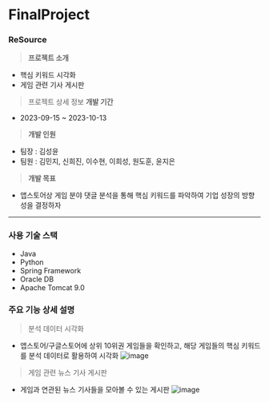 # FinalProject
### ReSource

> **프로젝트 소개**
- 핵심 키워드 시각화
- 게임 관련 기사 게시판

> 프로젝트 상세 정보
> **개발 기간**
- 2023-09-15 ~ 2023-10-13

> **개발 인원**
- 팀장 : 김성윤
- 팀원 : 김민지, 신희진, 이수현, 이희성, 원도훈, 윤지은

> **개발 목표**
- 앱스토어상 게임 분야 댓글 분석을 통해 핵심 키워드를 파악하여 기업 성장의 방향성을 결정하자

<hr>

### 사용 기술 스택
- Java
- Python
- Spring Framework
- Oracle DB
- Apache Tomcat 9.0

### 주요 기능 상세 설명
> 분석 데이터 시각화
- 앱스토어/구글스토어에 상위 10위권 게임들을 확인하고, 해당 게임들의 핵심 키워드를 분석 데이터로 활용하여 시각화
![image](https://github.com/kimsungyoun/FinalTeamProject/assets/43941157/12d6e83f-5ef5-434f-a9c2-d4a91c1571b8)

> 게임 관련 뉴스 기사 게시판
- 게임과 연관된 뉴스 기사들을 모아볼 수 있는 게시판
![image](https://github.com/kimsungyoun/FinalTeamProject/assets/43941157/c635b353-0c36-4314-be78-0ef6d2f3c560)

